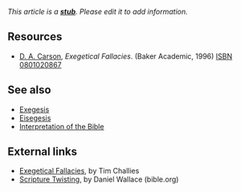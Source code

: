 *This article is a **[stub](http://www.theopedia.com/Category:Theopedia_stubs "Category:Theopedia stubs")**. Please edit it to add information.*
## Resources

-   [D. A. Carson](D._A._Carson "D. A. Carson"),
    *Exegetical Fallacies*. (Baker Academic, 1996)
    [ISBN 0801020867](http://www.theopedia.com/Special:BookSources/0801020867)

## See also

-   [Exegesis](Exegesis "Exegesis")
-   [Eisegesis](Eisegesis "Eisegesis")
-   [Interpretation of the Bible](Interpretation_of_the_Bible "Interpretation of the Bible")

## External links

-   [Exegetical Fallacies](http://www.challies.com/archives/001445.php),
    by Tim Challies
-   [Scripture Twisting](http://www.bible.org/page.asp?page_id=1503),
    by Daniel Wallace (bible.org)



